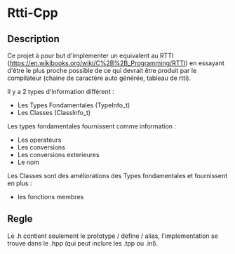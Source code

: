 # Rtti-Cpp
## Description
Ce projet à pour but d'implementer un equivalent au RTTI (https://en.wikibooks.org/wiki/C%2B%2B_Programming/RTTI) en essayant d'être le plus proche possible de ce qui devrait être produit par le compilateur (chaine de caractère auto générée, tableau de rtti).

Il y a 2 types d'information différent :
 - Les Types Fondamentales (TypeInfo_t)
 - Les Classes (ClassInfo_t)

Les types fondamentales fournissent comme information :
 - Les operateurs
 - Les conversions
 - Les conversions exterieures
 - Le nom

Les Classes sont des améliorations des Types fondamentales et fournissent en plus :
 - les fonctions membres

## Regle
Le .h contient seulement le prototype / define / alias, l'implementation se trouve dans le .hpp (qui peut inclure les .tpp ou .inl).
